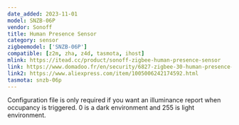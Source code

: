 ```yaml
---
date_added: 2023-11-01
model: SNZB-06P
vendor: Sonoff
title: Human Presence Sensor
category: sensor
zigbeemodel: ['SNZB-06P']
compatible: [z2m, zha, z4d, tasmota, ihost]
mlink: https://itead.cc/product/sonoff-zigbee-human-presence-sensor
link: https://www.domadoo.fr/en/security/6827-zigbee-30-human-presence-sensor-radar-technology-sonoff.html
link2: https://www.aliexpress.com/item/1005006242174592.html
tasmota: snzb-06p
---
```



Configuration file is only required if you want an illuminance report when occupancy is triggered. 0 is a dark environment and 255 is light environment.

